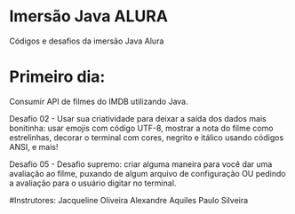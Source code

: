 # Imersão Java ALURA

Códigos e desafios da imersão Java Alura

# Primeiro dia:
Consumir API de filmes do IMDB utilizando Java.

Desafio 02 - Usar sua criatividade para deixar a saída dos dados mais bonitinha: usar emojis com código UTF-8, mostrar a nota do filme como estrelinhas, decorar o terminal com cores, negrito e itálico usando códigos ANSI, e mais!

Desafio 05 - Desafio supremo: criar alguma maneira para você dar uma avaliação ao filme, puxando de algum arquivo de configuração OU pedindo a avaliação para o usuário digitar no terminal.

#Instrutores:
Jacqueline Oliveira
Alexandre Aquiles
Paulo Silveira
